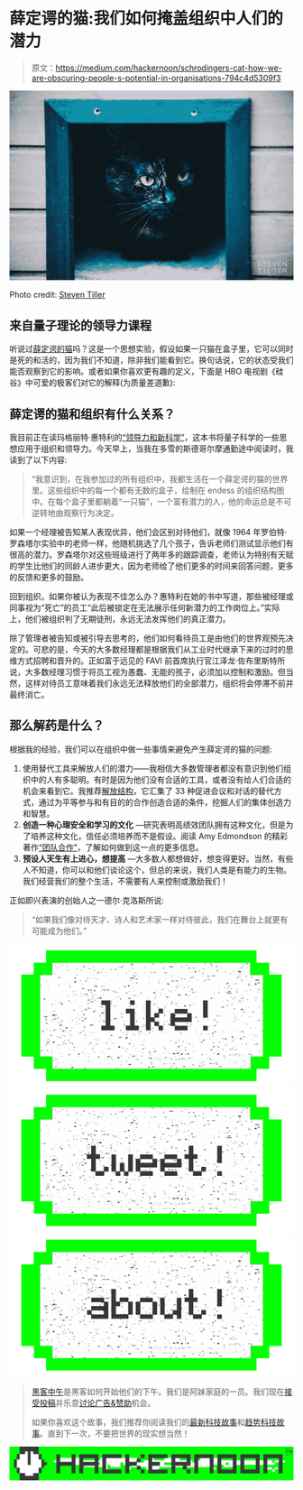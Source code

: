 # 薛定谔的猫:我们如何掩盖组织中人们的潜力

> 原文：<https://medium.com/hackernoon/schrodingers-cat-how-we-are-obscuring-people-s-potential-in-organisations-794c4d5309f3>

![](img/f43b082ea89e521fdba65105efb4b714.png)

Photo credit: [Steven Tiller](https://www.facebook.com/tillersteven/)

## 来自量子理论的领导力课程

听说过[薛定谔的猫](https://en.wikipedia.org/wiki/Schr%C3%B6dinger's_cat)吗？这是一个思想实验，假设如果一只猫在盒子里，它可以同时是死的和活的，因为我们不知道，除非我们能看到它。换句话说，它的状态受我们能否观察到它的影响。或者如果你喜欢更有趣的定义，下面是 HBO 电视剧《硅谷》中可爱的极客们对它的解释(为质量差道歉):

## 薛定谔的猫和组织有什么关系？

我目前正在读玛格丽特·惠特利的[“领导力和新科学”](http://margaretwheatley.com/books-products/books/leadership-new-science/)，这本书将量子科学的一些思想应用于组织和领导力。今天早上，当我在多雪的斯德哥尔摩通勤途中阅读时，我读到了以下内容:

> “我意识到，在我参加过的所有组织中，我都生活在一个薛定谔的猫的世界里。这些组织中的每一个都有无数的盒子，绘制在 endess 的组织结构图中。在每个盒子里都躺着“一只猫”，一个富有潜力的人，他的命运总是不可逆转地由观察行为决定。

如果一个经理被告知某人表现优异，他们会区别对待他们，就像 1964 年罗伯特·罗森塔尔实验中的老师一样，他随机挑选了几个孩子，告诉老师们测试显示他们有很高的潜力。罗森塔尔对这些班级进行了两年多的跟踪调查，老师认为特别有天赋的学生比他们的同龄人进步更大，因为老师给了他们更多的时间来回答问题，更多的反馈和更多的鼓励。

回到组织。如果你被认为表现不佳怎么办？惠特利在她的书中写道，那些被经理或同事视为“死亡”的员工“此后被锁定在无法展示任何新潜力的工作岗位上。”实际上，他们被组织判了无期徒刑，永远无法发挥他们的真正潜力。

除了管理者被告知或被引导去思考的，他们如何看待员工是由他们的世界观预先决定的。可悲的是，今天的大多数经理都是根据我们从工业时代继承下来的过时的思维方式招聘和晋升的。正如富于远见的 FAVI 前首席执行官江泽龙·佐布里斯特所说，大多数经理习惯于将员工视为愚蠢、无能的孩子，必须加以控制和激励。但当然，这样对待员工意味着我们永远无法释放他们的全部潜力，组织将会停滞不前并最终消亡。

## 那么解药是什么？

根据我的经验，我们可以在组织中做一些事情来避免产生薛定谔的猫的问题:

1.  使用替代工具来解放人们的潜力——我相信大多数管理者都没有意识到他们组织中的人有多聪明。有时是因为他们没有合适的工具，或者没有给人们合适的机会来看到它。我推荐[解放结构](http://www.liberatingstructures.com/)，它汇集了 33 种促进会议和对话的替代方式，通过为平等参与和有目的的合作创造合适的条件，挖掘人们的集体创造力和智慧。
2.  **创造一种心理安全和学习的文化** —研究表明高绩效团队拥有这种文化，但是为了培养这种文化，信任必须培养而不是假设。阅读 Amy Edmondson 的精彩著作[“团队合作”](https://www.amazon.co.uk/Teaming-Organizations-Innovate-Compete-Knowledge/dp/078797093X)，了解如何做到这一点的更多信息。
3.  **预设人天生有上进心，想提高** —大多数人都想做好，想变得更好。当然，有些人不知道，你可以和他们谈论这个，但总的来说，我们人类是有能力的生物。我们经营我们的整个生活，不需要有人来控制或激励我们！

正如即兴表演的创始人之一德尔·克洛斯所说:

> “如果我们像对待天才、诗人和艺术家一样对待彼此，我们在舞台上就更有可能成为他们。”

[![](img/50ef4044ecd4e250b5d50f368b775d38.png)](http://bit.ly/HackernoonFB)[![](img/979d9a46439d5aebbdcdca574e21dc81.png)](https://goo.gl/k7XYbx)[![](img/2930ba6bd2c12218fdbbf7e02c8746ff.png)](https://goo.gl/4ofytp)

> [黑客中午](http://bit.ly/Hackernoon)是黑客如何开始他们的下午。我们是阿妹家庭的一员。我们现在[接受投稿](http://bit.ly/hackernoonsubmission)并乐意[讨论广告&赞助](mailto:partners@amipublications.com)机会。
> 
> 如果你喜欢这个故事，我们推荐你阅读我们的[最新科技故事](http://bit.ly/hackernoonlatestt)和[趋势科技故事](https://hackernoon.com/trending)。直到下一次，不要把世界的现实想当然！

![](img/be0ca55ba73a573dce11effb2ee80d56.png)